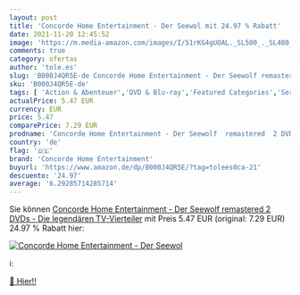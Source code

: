 ```yaml
---
layout: post
title: 'Concorde Home Entertainment - Der Seewol mit 24.97 % Rabatt'
date: 2021-11-20 12:45:52
image: 'https://m.media-amazon.com/images/I/51rKG4gUOAL._SL500_._SL400_.jpg'
comments: true
category: ofertas
author: 'tole.es'
slug: 'B000J4QR5E-de Concorde Home Entertainment - Der Seewolf remastered 2...'
sku: 'B000J4QR5E-de'
tags: [ 'Action & Abenteuer','DVD & Blu-ray','Featured Categories','Serien & TV-Produktionen','concorde home entertainment', ]
actualPrice: 5.47 EUR
currency: EUR
price: 5.47
comparePrice: 7.29 EUR
prodname: 'Concorde Home Entertainment - Der Seewolf  remastered  2 DVDs  - Die legendären TV-Vierteiler'
country: 'de'
flag: '🇩🇪'
brand: 'Concorde Home Entertainment'
buyurl: 'https://www.amazon.de/dp/B000J4QR5E/?tag=tolees0ca-21'
descuento: '24.97'
average: '6.29285714285714'
---
```


Sie können [Concorde Home Entertainment - Der Seewolf  remastered  2 DVDs  - Die legendären TV-Vierteiler](https://www.amazon.de/dp/B000J4QR5E/?tag=tolees0ca-21) mit Preis 5.47 EUR (original: 7.29 EUR) 24.97 % Rabatt hier:

[![Concorde Home Entertainment - Der Seewol](https://m.media-amazon.com/images/I/51rKG4gUOAL._SL500_._SL400_.jpg)](https://www.amazon.de/dp/B000J4QR5E/?tag=tolees0ca-21)

ℹ️:


[🛒 Hier!!](https://www.amazon.de/dp/B000J4QR5E/?tag=tolees0ca-21)
